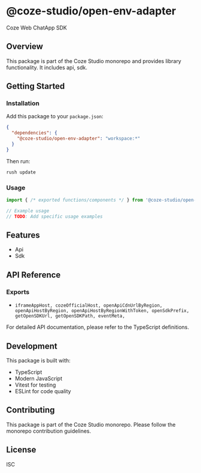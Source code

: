 # @coze-studio/open-env-adapter

Coze Web ChatApp SDK 

## Overview

This package is part of the Coze Studio monorepo and provides library functionality. It includes api, sdk.

## Getting Started

### Installation

Add this package to your `package.json`:

```json
{
  "dependencies": {
    "@coze-studio/open-env-adapter": "workspace:*"
  }
}
```

Then run:

```bash
rush update
```

### Usage

```typescript
import { /* exported functions/components */ } from '@coze-studio/open-env-adapter';

// Example usage
// TODO: Add specific usage examples
```

## Features

- Api
- Sdk

## API Reference

### Exports

- `iframeAppHost,
  cozeOfficialHost,
  openApiCdnUrlByRegion,
  openApiHostByRegion,
  openApiHostByRegionWithToken,
  openSdkPrefix,
  getOpenSDKUrl,
  getOpenSDKPath,
  eventMeta,`


For detailed API documentation, please refer to the TypeScript definitions.

## Development

This package is built with:

- TypeScript
- Modern JavaScript
- Vitest for testing
- ESLint for code quality

## Contributing

This package is part of the Coze Studio monorepo. Please follow the monorepo contribution guidelines.

## License

ISC
